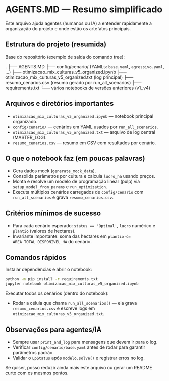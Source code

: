 
# AGENTS.MD — Resumo simplificado

Este arquivo ajuda agentes (humanos ou IA) a entender rapidamente a organização do projeto e onde estão os artefatos principais.

Estrutura do projeto (resumida)
--------------------------------
Base do repositório (exemplo de saída do comando tree):

.
├── AGENTS.MD
├── config/cenario/ (YAMLs: `base.yaml`, `agressivo.yaml`, ...)
├── otimizacao_mix_culturas_v5_organized.ipynb
├── otimizacao_mix_culturas_v5_organized.txt  (log principal)
├── resumo_cenarios.csv  (resumo gerado por run_all_scenarios)
├── requirements.txt
└── vários notebooks de versões anteriores (v1..v4)

Arquivos e diretórios importantes
--------------------------------
- `otimizacao_mix_culturas_v5_organized.ipynb` — notebook principal organizado.
- `config/cenario/` — cenários em YAML usados por `run_all_scenarios`.
- `otimizacao_mix_culturas_v5_organized.txt` — arquivo de log central (MASTER_LOG).
- `resumo_cenarios.csv` — resumo em CSV com resultados por cenário.

O que o notebook faz (em poucas palavras)
-----------------------------------------
- Gera dados mock (`generate_mock_data`).
- Consolida parâmetros por cultura e calcula `lucro_ha` usando preços.
- Monta e resolve um modelo de programação linear (pulp) via `setup_model_from_params` e `run_optimization`.
- Executa múltiplos cenários carregados de `config/cenario` com `run_all_scenarios` e grava `resumo_cenarios.csv`.

Critérios mínimos de sucesso
----------------------------
- Para cada cenário esperado: `status == 'Optimal'`, `lucro` numérico e `plantio` (valores de hectares).
- Invariante importante: soma das hectares em `plantio` <= `AREA_TOTAL_DISPONIVEL_HA` do cenário.

Comandos rápidos
----------------
Instalar dependências e abrir o notebook:

```bash
python -m pip install -r requirements.txt
jupyter notebook otimizacao_mix_culturas_v5_organized.ipynb
```

Executar todos os cenários (dentro do notebook):

- Rodar a célula que chama `run_all_scenarios()` — ela grava `resumo_cenarios.csv` e escreve logs em `otimizacao_mix_culturas_v5_organized.txt`.

Observações para agentes/IA
--------------------------
- Sempre usar `print_and_log` para mensagens que devem ir para o log.
- Verificar `config/cenario/base.yaml` antes de rodar para garantir parâmetros padrão.
- Validar o `LpStatus` após `modelo.solve()` e registrar erros no log.

Se quiser, posso reduzir ainda mais este arquivo ou gerar um README curto com os mesmos pontos.
